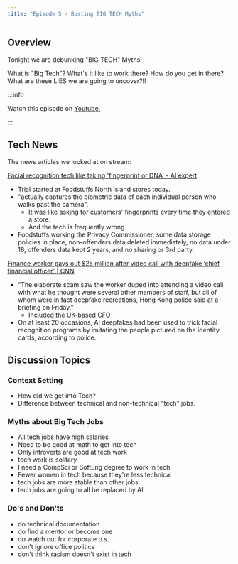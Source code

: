 ```yaml
---
title: "Episode 5 - Busting BIG TECH Myths"
--- 
```


## Overview

Tonight we are debunking "BIG TECH" Myths!

What is "Big Tech"? What's it like to work there? How do you get in there? What are these LIES we are going to uncover?!!

:::info

Watch this episode on [Youtube.](https://www.youtube.com/watch?v=EROiTri-WO4)

:::

## Tech News

The news articles we looked at on stream:

[Facial recognition tech like taking 'fingerprint or DNA' - AI expert](https://www.1news.co.nz/2024/02/08/facial-recognition-tech-like-taking-fingerprint-or-dna-ai-expert/)

- Trial started at Foodstuffs North Island stores today.
- "actually captures the biometric data of each individual person who walks past the camera".
  - It was like asking for customers' fingerprints every time they entered a store.
  - And the tech is frequently wrong.
- Foodstuffs working the Privacy Commissioner, some data storage policies in place, non-offenders data deleted immediately, no data under 18, offenders data kept 2 years, and no sharing or 3rd party.

[Finance worker pays out $25 million after video call with deepfake ‘chief financial officer’ | CNN](https://edition.cnn.com/2024/02/04/asia/deepfake-cfo-scam-hong-kong-intl-hnk/index.html)

- “The elaborate scam saw the worker duped into attending a video call with what he thought were several other members of staff, but all of whom were in fact deepfake recreations, Hong Kong police said at a briefing on Friday.”
  - Included the UK-based CFO
- On at least 20 occasions, AI deepfakes had been used to trick facial recognition programs by imitating the people pictured on the identity cards, according to police.

## Discussion Topics

### Context Setting

- How did we get into Tech?
- Difference between technical and non-technical "tech" jobs.

### Myths about Big Tech Jobs

- All tech jobs have high salaries
- Need to be good at math to get into tech
- Only introverts are good at tech work
- tech work is solitary
- I need a CompSci or SoftEng degree to work in tech
- Fewer women in tech because they're less technical
- tech jobs are more stable than other jobs
- tech jobs are going to all be replaced by AI

### Do's and Don'ts

- do technical documentation
- do find a mentor or become one
- do watch out for corporate b.s.
- don't ignore office politics
- don't think racism doesn't exist in tech
